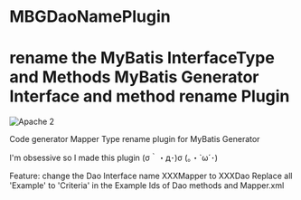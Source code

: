 # MBGDaoNamePlugin
rename the MyBatis InterfaceType and Methods
MyBatis Generator Interface and method rename Plugin
========================

![Apache 2](http://img.shields.io/badge/license-Apache%202-red.svg)


Code generator Mapper Type rename plugin for MyBatis Generator

I'm obsessive so I made  this plugin  (σ｀・д･)σ  (｡・`ω´･)

Feature:
    change the Dao Interface name  XXXMapper to XXXDao
    Replace all 'Example' to 'Criteria' in the Example Ids of Dao methods and Mapper.xml
